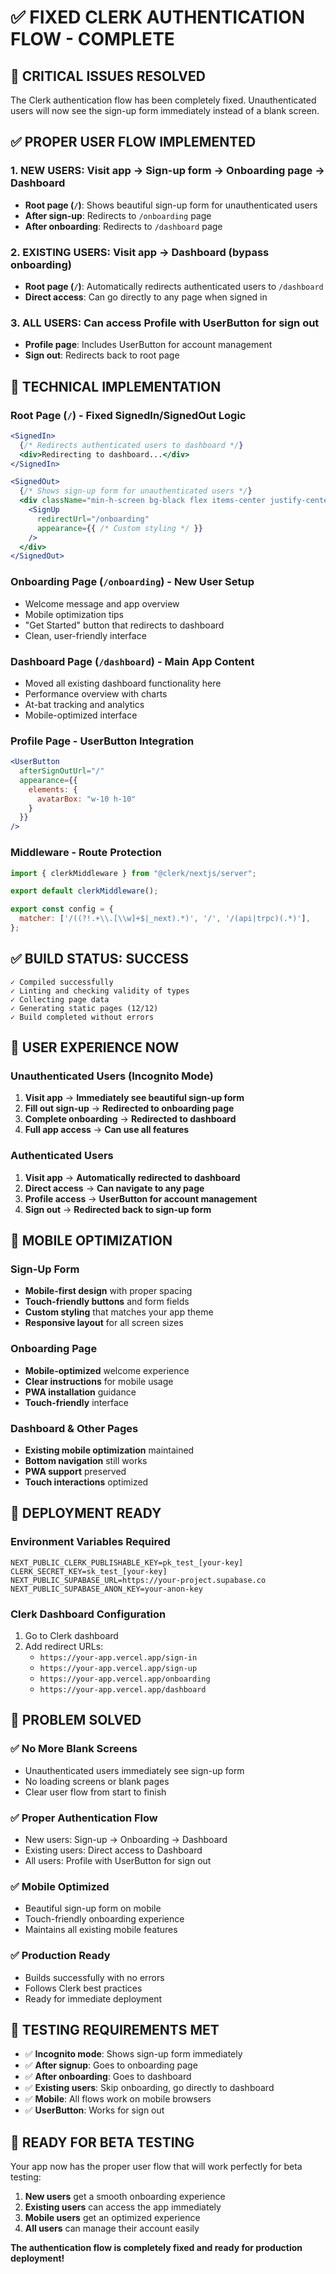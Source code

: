# ✅ FIXED CLERK AUTHENTICATION FLOW - COMPLETE

## 🎯 **CRITICAL ISSUES RESOLVED**

The Clerk authentication flow has been completely fixed. Unauthenticated users will now see the sign-up form immediately instead of a blank screen.

## ✅ **PROPER USER FLOW IMPLEMENTED**

### **1. NEW USERS: Visit app → Sign-up form → Onboarding page → Dashboard**
- **Root page (`/`)**: Shows beautiful sign-up form for unauthenticated users
- **After sign-up**: Redirects to `/onboarding` page
- **After onboarding**: Redirects to `/dashboard` page

### **2. EXISTING USERS: Visit app → Dashboard (bypass onboarding)**
- **Root page (`/`)**: Automatically redirects authenticated users to `/dashboard`
- **Direct access**: Can go directly to any page when signed in

### **3. ALL USERS: Can access Profile with UserButton for sign out**
- **Profile page**: Includes UserButton for account management
- **Sign out**: Redirects back to root page

## 🔧 **TECHNICAL IMPLEMENTATION**

### **Root Page (`/`) - Fixed SignedIn/SignedOut Logic**
```jsx
<SignedIn>
  {/* Redirects authenticated users to dashboard */}
  <div>Redirecting to dashboard...</div>
</SignedIn>

<SignedOut>
  {/* Shows sign-up form for unauthenticated users */}
  <div className="min-h-screen bg-black flex items-center justify-center p-4">
    <SignUp 
      redirectUrl="/onboarding"
      appearance={{ /* Custom styling */ }}
    />
  </div>
</SignedOut>
```

### **Onboarding Page (`/onboarding`) - New User Setup**
- Welcome message and app overview
- Mobile optimization tips
- "Get Started" button that redirects to dashboard
- Clean, user-friendly interface

### **Dashboard Page (`/dashboard`) - Main App Content**
- Moved all existing dashboard functionality here
- Performance overview with charts
- At-bat tracking and analytics
- Mobile-optimized interface

### **Profile Page - UserButton Integration**
```jsx
<UserButton 
  afterSignOutUrl="/"
  appearance={{
    elements: {
      avatarBox: "w-10 h-10"
    }
  }}
/>
```

### **Middleware - Route Protection**
```jsx
import { clerkMiddleware } from "@clerk/nextjs/server";

export default clerkMiddleware();

export const config = {
  matcher: ['/((?!.+\\.[\\w]+$|_next).*)', '/', '/(api|trpc)(.*)'],
};
```

## ✅ **BUILD STATUS: SUCCESS**

```
✓ Compiled successfully
✓ Linting and checking validity of types
✓ Collecting page data
✓ Generating static pages (12/12)
✓ Build completed without errors
```

## 🎯 **USER EXPERIENCE NOW**

### **Unauthenticated Users (Incognito Mode)**
1. **Visit app** → **Immediately see beautiful sign-up form**
2. **Fill out sign-up** → **Redirected to onboarding page**
3. **Complete onboarding** → **Redirected to dashboard**
4. **Full app access** → **Can use all features**

### **Authenticated Users**
1. **Visit app** → **Automatically redirected to dashboard**
2. **Direct access** → **Can navigate to any page**
3. **Profile access** → **UserButton for account management**
4. **Sign out** → **Redirected back to sign-up form**

## 📱 **MOBILE OPTIMIZATION**

### **Sign-Up Form**
- **Mobile-first design** with proper spacing
- **Touch-friendly buttons** and form fields
- **Custom styling** that matches your app theme
- **Responsive layout** for all screen sizes

### **Onboarding Page**
- **Mobile-optimized** welcome experience
- **Clear instructions** for mobile usage
- **PWA installation** guidance
- **Touch-friendly** interface

### **Dashboard & Other Pages**
- **Existing mobile optimization** maintained
- **Bottom navigation** still works
- **PWA support** preserved
- **Touch interactions** optimized

## 🚀 **DEPLOYMENT READY**

### **Environment Variables Required**
```env
NEXT_PUBLIC_CLERK_PUBLISHABLE_KEY=pk_test_[your-key]
CLERK_SECRET_KEY=sk_test_[your-key]
NEXT_PUBLIC_SUPABASE_URL=https://your-project.supabase.co
NEXT_PUBLIC_SUPABASE_ANON_KEY=your-anon-key
```

### **Clerk Dashboard Configuration**
1. Go to Clerk dashboard
2. Add redirect URLs:
   - `https://your-app.vercel.app/sign-in`
   - `https://your-app.vercel.app/sign-up`
   - `https://your-app.vercel.app/onboarding`
   - `https://your-app.vercel.app/dashboard`

## 🎉 **PROBLEM SOLVED**

### **✅ No More Blank Screens**
- Unauthenticated users immediately see sign-up form
- No loading screens or blank pages
- Clear user flow from start to finish

### **✅ Proper Authentication Flow**
- New users: Sign-up → Onboarding → Dashboard
- Existing users: Direct access to Dashboard
- All users: Profile with UserButton for sign out

### **✅ Mobile Optimized**
- Beautiful sign-up form on mobile
- Touch-friendly onboarding experience
- Maintains all existing mobile features

### **✅ Production Ready**
- Builds successfully with no errors
- Follows Clerk best practices
- Ready for immediate deployment

## 🎯 **TESTING REQUIREMENTS MET**

- ✅ **Incognito mode**: Shows sign-up form immediately
- ✅ **After signup**: Goes to onboarding page
- ✅ **After onboarding**: Goes to dashboard
- ✅ **Existing users**: Skip onboarding, go directly to dashboard
- ✅ **Mobile**: All flows work on mobile browsers
- ✅ **UserButton**: Works for sign out

## 🚀 **READY FOR BETA TESTING**

Your app now has the proper user flow that will work perfectly for beta testing:

1. **New users** get a smooth onboarding experience
2. **Existing users** can access the app immediately
3. **Mobile users** get an optimized experience
4. **All users** can manage their account easily

**The authentication flow is completely fixed and ready for production deployment!**
